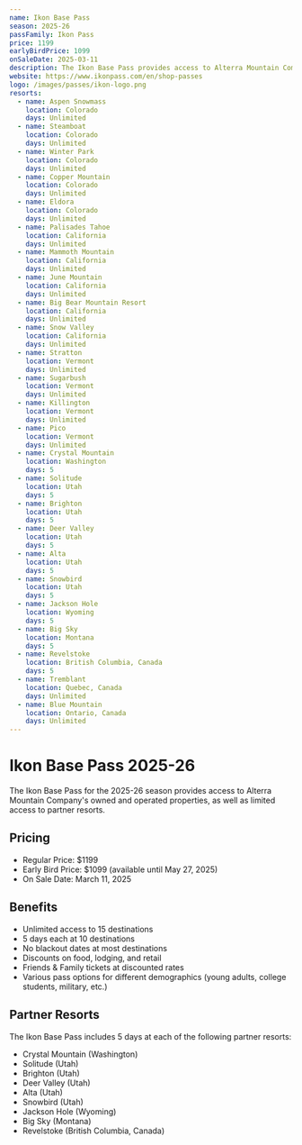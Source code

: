 ```yaml
---
name: Ikon Base Pass
season: 2025-26
passFamily: Ikon Pass
price: 1199
earlyBirdPrice: 1099
onSaleDate: 2025-03-11
description: The Ikon Base Pass provides access to Alterra Mountain Company's owned and operated properties, as well as limited access to partner resorts.
website: https://www.ikonpass.com/en/shop-passes
logo: /images/passes/ikon-logo.png
resorts:
  - name: Aspen Snowmass
    location: Colorado
    days: Unlimited
  - name: Steamboat
    location: Colorado
    days: Unlimited
  - name: Winter Park
    location: Colorado
    days: Unlimited
  - name: Copper Mountain
    location: Colorado
    days: Unlimited
  - name: Eldora
    location: Colorado
    days: Unlimited
  - name: Palisades Tahoe
    location: California
    days: Unlimited
  - name: Mammoth Mountain
    location: California
    days: Unlimited
  - name: June Mountain
    location: California
    days: Unlimited
  - name: Big Bear Mountain Resort
    location: California
    days: Unlimited
  - name: Snow Valley
    location: California
    days: Unlimited
  - name: Stratton
    location: Vermont
    days: Unlimited
  - name: Sugarbush
    location: Vermont
    days: Unlimited
  - name: Killington
    location: Vermont
    days: Unlimited
  - name: Pico
    location: Vermont
    days: Unlimited
  - name: Crystal Mountain
    location: Washington
    days: 5
  - name: Solitude
    location: Utah
    days: 5
  - name: Brighton
    location: Utah
    days: 5
  - name: Deer Valley
    location: Utah
    days: 5
  - name: Alta
    location: Utah
    days: 5
  - name: Snowbird
    location: Utah
    days: 5
  - name: Jackson Hole
    location: Wyoming
    days: 5
  - name: Big Sky
    location: Montana
    days: 5
  - name: Revelstoke
    location: British Columbia, Canada
    days: 5
  - name: Tremblant
    location: Quebec, Canada
    days: Unlimited
  - name: Blue Mountain
    location: Ontario, Canada
    days: Unlimited
---
```


# Ikon Base Pass 2025-26

The Ikon Base Pass for the 2025-26 season provides access to Alterra Mountain Company's owned and operated properties, as well as limited access to partner resorts.

## Pricing

- Regular Price: $1199
- Early Bird Price: $1099 (available until May 27, 2025)
- On Sale Date: March 11, 2025

## Benefits

- Unlimited access to 15 destinations
- 5 days each at 10 destinations
- No blackout dates at most destinations
- Discounts on food, lodging, and retail
- Friends & Family tickets at discounted rates
- Various pass options for different demographics (young adults, college students, military, etc.)

## Partner Resorts

The Ikon Base Pass includes 5 days at each of the following partner resorts:
- Crystal Mountain (Washington)
- Solitude (Utah)
- Brighton (Utah)
- Deer Valley (Utah)
- Alta (Utah)
- Snowbird (Utah)
- Jackson Hole (Wyoming)
- Big Sky (Montana)
- Revelstoke (British Columbia, Canada)
